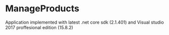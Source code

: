 # ManageProducts
Application implemented with latest .net core sdk (2.1.401) and Visual studio 2017 proffesional edition (15.8.2)

